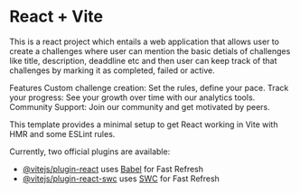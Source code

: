 # React + Vite

This is a react project which entails a web application that allows user to create a challenges where user can mention the basic detials of challenges like title, description, deaddline etc and then user can keep track of that challenges by marking it as completed, failed or active.

Features
  Custom challenge creation: Set the rules, define your pace.
  Track your progress: See your growth over time with our analytics tools.
  Community Support: Join our community and get motivated by peers.

This template provides a minimal setup to get React working in Vite with HMR and some ESLint rules.

Currently, two official plugins are available:

- [@vitejs/plugin-react](https://github.com/vitejs/vite-plugin-react/blob/main/packages/plugin-react/README.md) uses [Babel](https://babeljs.io/) for Fast Refresh
- [@vitejs/plugin-react-swc](https://github.com/vitejs/vite-plugin-react-swc) uses [SWC](https://swc.rs/) for Fast Refresh
